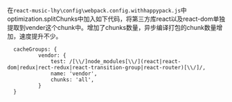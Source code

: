在`react-music-lhy\config\webpack.config.withhappypack.js`中optimization.splitChunks中加入如下代码，将第三方库react以及react-dom单独提取到vender这个chunk中。增加了chunks数量，异步编译打包的chunk数量增加，速度提升不少。

	  cacheGroups: {
              vendor: {
                  test: /[\\/]node_modules[\\/](react|react-dom|redux|rect-redux|react-transition-group|react-router)[\\/]/,
                  name: 'vendor',
                  chunks: 'all',
              }
      }



